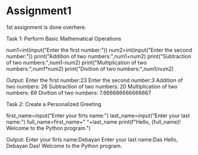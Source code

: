 # Assignment1
1st assignment is done overhere.

Task 1: Perform Basic Mathematical Operations

num1=int(input("Enter the first number:"))
num2=int(input("Enter the second number:"))
print("Addition of two numbers:",num1+num2)
print("Subtraction of two numbers:",num1-num2)
print("Multiplication of two numbers:",num1*num2)
print("Divition of two numbers:",num1/num2)

Output:
Enter the first number:23
Enter the second number:3
Addition of two numbers: 26
Subtraction of two numbers: 20
Multiplication of two numbers: 69
Divition of two numbers: 7.666666666666667

Task 2: Create a Personalized Greeting

first_name=input("Enter your firts name:")
last_name=input("Enter your last name:")
full_name=first_name+" "+last_name
print(f"Hello, {full_name}! Welcome to the Python program.")

Output:
Enter your firts name:Debayan
Enter your last name:Das
Hello, Debayan Das! Welcome to the Python program.
